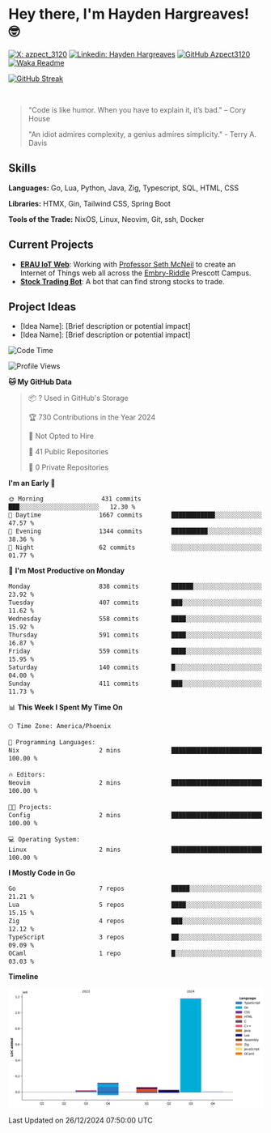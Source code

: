 # Hey there, I'm Hayden Hargreaves! 🤓
[![X: azpect_3120](https://img.shields.io/twitter/follow/azpect_3120?style=social)](https://x.com/azpect_3120)
[![Linkedin: Hayden Hargreaves](https://img.shields.io/badge/-Hayden%20Hargreaves-blue?style=flat-square&logo=Linkedin&logoColor=white&link=https://www.linkedin.com/in/hayden-hargreaves-37b2802a4/)](https://www.linkedin.com/in/hayden-hargreaves-37b2802a4/)
[![GitHub Azpect3120](https://img.shields.io/github/followers/azpect3120?label=follow&style=social)](https://github.com/azpect3120)
[![Waka Readme](https://github.com/Azpect3120/Azpect3120/actions/workflows/main.yml/badge.svg)](https://github.com/Azpect3120/Azpect3120/actions/workflows/main.yml)

[![GitHub Streak](https://streak-stats.demolab.com?user=Azpect3120&theme=rose-pine)](https://git.io/streak-stats)

<br>

> "Code is like humor. When you have to explain it, it’s bad." – Cory House
> 
> "An idiot admires complexity, a genius admires simplicity." - Terry A. Davis


## Skills
**Languages:** Go, Lua, Python, Java, Zig, Typescript, SQL, HTML, CSS 

**Libraries:** HTMX, Gin, Tailwind CSS, Spring Boot

**Tools of the Trade:** NixOS, Linux, Neovim, Git, ssh, Docker

## Current Projects 
- **[ERAU IoT Web](https://github.com/Azpect3120/InternetOfThings)**: Working with [Professor Seth McNeil](https://github.com/semcneil) to create an Internet of Things web all across the [Embry-Riddle](https://erau.edu) Prescott Campus.
- **[Stock Trading Bot](https://github.com/Azpect3120/TradingBot)**: A bot that can find strong stocks to trade.

## Project Ideas
- [Idea Name]: [Brief description or potential impact]
- [Idea Name]: [Brief description or potential impact]


<!--START_SECTION:waka-->
![Code Time](http://img.shields.io/badge/Code%20Time-8%20mins-blue)

![Profile Views](http://img.shields.io/badge/Profile%20Views-0-blue)

**🐱 My GitHub Data** 

> 📦 ? Used in GitHub's Storage 
 > 
> 🏆 730 Contributions in the Year 2024
 > 
> 🚫 Not Opted to Hire
 > 
> 📜 41 Public Repositories 
 > 
> 🔑 0 Private Repositories 
 > 
**I'm an Early 🐤** 

```text
🌞 Morning                431 commits         ███░░░░░░░░░░░░░░░░░░░░░░   12.30 % 
🌆 Daytime                1667 commits        ████████████░░░░░░░░░░░░░   47.57 % 
🌃 Evening                1344 commits        ██████████░░░░░░░░░░░░░░░   38.36 % 
🌙 Night                  62 commits          ░░░░░░░░░░░░░░░░░░░░░░░░░   01.77 % 
```
📅 **I'm Most Productive on Monday** 

```text
Monday                   838 commits         ██████░░░░░░░░░░░░░░░░░░░   23.92 % 
Tuesday                  407 commits         ███░░░░░░░░░░░░░░░░░░░░░░   11.62 % 
Wednesday                558 commits         ████░░░░░░░░░░░░░░░░░░░░░   15.92 % 
Thursday                 591 commits         ████░░░░░░░░░░░░░░░░░░░░░   16.87 % 
Friday                   559 commits         ████░░░░░░░░░░░░░░░░░░░░░   15.95 % 
Saturday                 140 commits         █░░░░░░░░░░░░░░░░░░░░░░░░   04.00 % 
Sunday                   411 commits         ███░░░░░░░░░░░░░░░░░░░░░░   11.73 % 
```


📊 **This Week I Spent My Time On** 

```text
🕑︎ Time Zone: America/Phoenix

💬 Programming Languages: 
Nix                      2 mins              █████████████████████████   100.00 % 

🔥 Editors: 
Neovim                   2 mins              █████████████████████████   100.00 % 

🐱‍💻 Projects: 
Config                   2 mins              █████████████████████████   100.00 % 

💻 Operating System: 
Linux                    2 mins              █████████████████████████   100.00 % 
```

**I Mostly Code in Go** 

```text
Go                       7 repos             █████░░░░░░░░░░░░░░░░░░░░   21.21 % 
Lua                      5 repos             ████░░░░░░░░░░░░░░░░░░░░░   15.15 % 
Zig                      4 repos             ███░░░░░░░░░░░░░░░░░░░░░░   12.12 % 
TypeScript               3 repos             ██░░░░░░░░░░░░░░░░░░░░░░░   09.09 % 
OCaml                    1 repo              █░░░░░░░░░░░░░░░░░░░░░░░░   03.03 % 
```



**Timeline**

![Lines of Code chart](https://raw.githubusercontent.com/Azpect3120/Azpect3120/master/assets/bar_graph.png)


 Last Updated on 26/12/2024 07:50:00 UTC
<!--END_SECTION:waka-->


